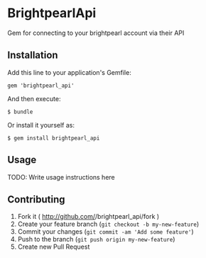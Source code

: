 # BrightpearlApi

Gem for connecting to your brightpearl account via their API

## Installation

Add this line to your application's Gemfile:

    gem 'brightpearl_api'

And then execute:

    $ bundle

Or install it yourself as:

    $ gem install brightpearl_api

## Usage

TODO: Write usage instructions here

## Contributing

1. Fork it ( http://github.com/<my-github-username>/brightpearl_api/fork )
2. Create your feature branch (`git checkout -b my-new-feature`)
3. Commit your changes (`git commit -am 'Add some feature'`)
4. Push to the branch (`git push origin my-new-feature`)
5. Create new Pull Request
